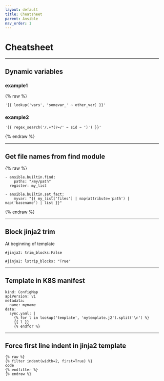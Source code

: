 ```yaml
---
layout: default
title: Cheatsheet
parent: Ansible
nav_order: 1
---
```

# Cheatsheet

___

## Dynamic variables
### example1
{% raw %}
```
'{{ lookup('vars', 'somevar_' ~ other_var) }}'
```
### example2
```
'{{ regex_search('/.+?(?=/' ~ sid ~ ')') }}'
```
{% endraw %}

___

## Get file names from find module
{% raw %}
```
- ansible.builtin.find:
    paths: "/my/path"
  register: my_list

- ansible.builtin.set_fact:
    myvar: "{{ my_list['files'] | map(attribute='path') | map('basename') | list }}"
```
{% endraw %}

___

## Block jinja2 trim
At beginning of template
```
#jinja2: trim_blocks:False
```
```
#jinja2: lstrip_blocks: "True"
```

___

## Template in K8S manifest
```
kind: ConfigMap
apiVersion: v1
metadata:
  name: myname
data:
  sync.yaml: |
    {% for l in lookup('template', 'mytemplate.j2').split('\n') %}
    {{ l }}
    {% endfor %}
```

___

## Force first line indent in jinja2 template
```
{% raw %}
{% filter indent(width=2, first=True) %}
code
{% endfilter %}
{% endraw %}
```
